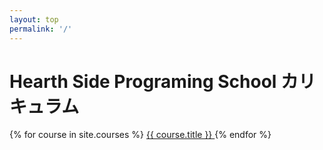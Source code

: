 ```yaml
---
layout: top
permalink: '/'
---
```


<div class="flex flex-col items-center grid crid-cols-1 h-screen">
  <div class="flex flex-col items-center">
    <h1 class="flex mx-auto text-sm sm:text-2xl md:text-3xl py-10">
      <span class="mr-2">Hearth Side Programing School</span>
      <span>カリキュラム</span>
    </h1>
    <div class="grid grid-cols-1 md:grid-cols-2 gap-4 mx-auto">
      {% for course in site.courses %}
        <a href="{{ course.course }}.html" data-course="{{ course.course }}" class="course bg-transparent hover:bg-blue-500 text-blue-700 font-semibold hover:text-white py-4 px-6 border border-blue-500 hover:border-transparent rounded">
        {{ course.title }}
      </a>
      {% endfor %}
    </div>
  </div>
</div>

<script>
  const buttons = document.querySelectorAll('.course')
  buttons.forEach( o => {
    o.addEventListener('click', e => {
      const currentCourse = e.target.dataset.course
      sessionStorage.setItem("currentCourse", currentCourse)
    })
  })
</script>
